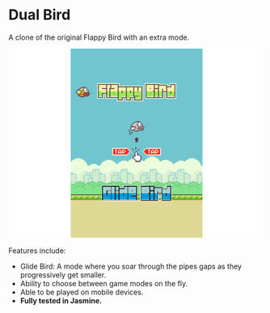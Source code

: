 [screenshot]: images/flappybird_preview.png

# Dual Bird
A clone of the original Flappy Bird with an extra mode.

![gameplay][screenshot]

Features include:
* Glide Bird: A mode where you soar through the pipes gaps as they progressively get smaller.
* Ability to choose between game modes on the fly.
* Able to be played on mobile devices.
* **Fully tested in Jasmine.**
